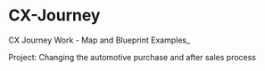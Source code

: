 # CX-Journey
CX Journey Work - Map and Blueprint Examples_

Project: Changing the automotive purchase and after sales process
